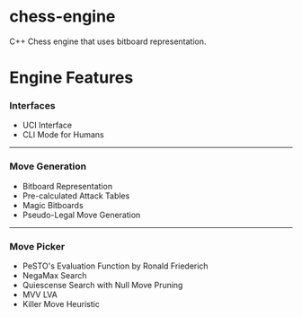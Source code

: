 chess-engine
===
C++ Chess engine that uses bitboard representation.

Engine Features
===

### Interfaces
- UCI Interface
- CLI Mode for Humans

---

### Move Generation
- Bitboard Representation
- Pre-calculated Attack Tables
- Magic Bitboards
- Pseudo-Legal Move Generation

---

### Move Picker
- PeSTO's Evaluation Function by Ronald Friederich
- NegaMax Search
- Quiescense Search with Null Move Pruning
- MVV LVA
- Killer Move Heuristic

